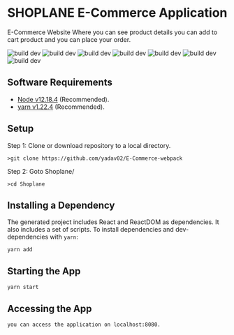 #  SHOPLANE E-Commerce Application
E-Commerce Website Where you can see product details you can add to cart product and you can place your order.

![build dev](https://img.shields.io/npm/v/npm)
![build dev](https://img.shields.io/npm/v/react?color=blue&label=react&logo=react&logoColor=blue)
![build dev](https://img.shields.io/npm/v/react-dom?color=blue&label=react-dom&logo=react&logoColor=blue)
![build dev](https://img.shields.io/npm/v/redux?color=blue&label=redux)
![build dev](https://img.shields.io/librariesio/release/npm/react)
![build dev](https://img.shields.io/librariesio/release/npm/react?color=yellow&label=dev-dependencies)
![build dev](https://img.shields.io/npm/v/@babel/core?color=orange&label=@babel/core)

## Software Requirements
* [Node v12.18.4](https://nodejs.org/en/) (Recommended).
* [yarn v1.22.4](https://classic.yarnpkg.com/en/docs/install/) (Recommended).

## Setup
Step 1: Clone or download repository to a local directory.

	>git clone https://github.com/yadav02/E-Commerce-webpack

Step 2: Goto Shoplane/

	>cd Shoplane

## Installing a Dependency
The generated project includes React and ReactDOM as dependencies. It also includes a set of scripts. To install dependencies and dev-dependencies with `yarn`:

```
yarn add

```
## Starting the App

```
yarn start

```
## Accessing the App
```
you can access the application on localhost:8080.

```
